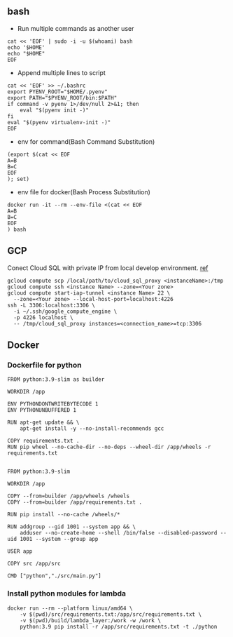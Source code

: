 ## bash
* Run multiple commands as another user
```
cat << 'EOF' | sudo -i -u $(whoami) bash
echo '$HOME'
echo "$HOME"
EOF
```

* Append multiple lines to script
```
cat << 'EOF' >> ~/.bashrc
export PYENV_ROOT="$HOME/.pyenv"
export PATH="$PYENV_ROOT/bin:$PATH"
if command -v pyenv 1>/dev/null 2>&1; then
    eval "$(pyenv init -)"
fi
eval "$(pyenv virtualenv-init -)"
EOF
```

* env for command(Bash Command Substitution)
```
(export $(cat << EOF
A=B
B=C
EOF
); set)
```

* env file for docker(Bash Process Substitution)
```
docker run -it --rm --env-file <(cat << EOF
A=B
B=C
EOF
) bash
```

## GCP
Conect Cloud SQL with private IP from local develop environment.  [ref](https://medium.com/google-cloud/cloud-sql-with-private-ip-only-the-good-the-bad-and-the-ugly-de4ac23ce98a)
```
gcloud compute scp /local/path/to/cloud_sql_proxy <instanceName>:/tmp
gcloud compute ssh <instance Name> --zone=<Your zone>
gcloud compute start-iap-tunnel <instance Name> 22 \
  --zone=<Your zone> --local-host-port=localhost:4226
ssh -L 3306:localhost:3306 \
  -i ~/.ssh/google_compute_engine \
  -p 4226 localhost \
  -- /tmp/cloud_sql_proxy instances=<connection_name>=tcp:3306
```


## Docker

### Dockerfile for python
```
FROM python:3.9-slim as builder

WORKDIR /app

ENV PYTHONDONTWRITEBYTECODE 1
ENV PYTHONUNBUFFERED 1

RUN apt-get update && \
    apt-get install -y --no-install-recommends gcc

COPY requirements.txt .
RUN pip wheel --no-cache-dir --no-deps --wheel-dir /app/wheels -r requirements.txt


FROM python:3.9-slim

WORKDIR /app

COPY --from=builder /app/wheels /wheels
COPY --from=builder /app/requirements.txt .

RUN pip install --no-cache /wheels/*

RUN addgroup --gid 1001 --system app && \
    adduser --no-create-home --shell /bin/false --disabled-password --uid 1001 --system --group app

USER app

COPY src /app/src

CMD ["python","./src/main.py"]
```

### Install python modules for lambda
```
docker run --rm --platform linux/amd64 \
    -v $(pwd)/src/requirements.txt:/app/src/requirements.txt \
    -v $(pwd)/build/lambda_layer:/work -w /work \
    python:3.9 pip install -r /app/src/requirements.txt -t ./python
```
